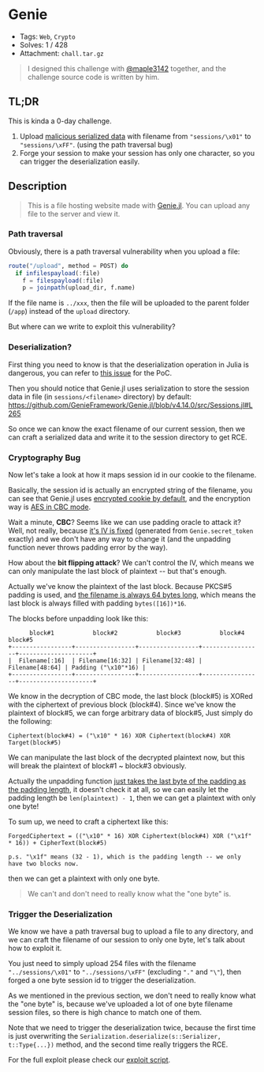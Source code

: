 # Genie

- Tags: `Web`, `Crypto`
- Solves: 1 / 428
- Attachment: `chall.tar.gz`

> I designed this challenge with [@maple3142](https://github.com/maple3142) together, and the challenge source code is written by him.

## TL;DR

This is kinda a 0-day challenge.

1. Upload [malicious serialized data](https://github.com/JuliaLang/julia/issues/32601) with filename from `"sessions/\x01"` to `"sessions/\xFF"`. (using the path traversal bug)
2. Forge your session to make your session has only one character, so you can trigger the deserialization easily.

## Description

> This is a file hosting website made with [Genie.jl](https://github.com/GenieFramework/Genie.jl). You can upload any file to the server and view it.

### Path traversal

Obviously, there is a path traversal vulnerability when you upload a file:
```julia
route("/upload", method = POST) do
  if infilespayload(:file)
    f = filespayload(:file)
    p = joinpath(upload_dir, f.name)
```
If the file name is `../xxx`, then the file will be uploaded to the parent folder (`/app`) instead of the `upload` directory.

But where can we write to exploit this vulnerability?

### Deserialization?

First thing you need to know is that the deserialization operation in Julia is dangerous, you can refer to [this issue](https://github.com/JuliaLang/julia/issues/32601) for the PoC.

Then you should notice that Genie.jl uses serialization to store the session data in file (in `sessions/<filename>` directory) by default: https://github.com/GenieFramework/Genie.jl/blob/v4.14.0/src/Sessions.jl#L265

So once we can know the exact filename of our current session, then we can craft a serialized data and write it to the session directory to get RCE.

### Cryptography Bug

Now let's take a look at how it maps session id in our cookie to the filename.

Basically, the session id is actually an encrypted string of the filename, you can see that Genie.jl uses [encrypted cookie by default](https://github.com/GenieFramework/Genie.jl/blob/v4.14.0/src/Cookies.jl#L74-L81), and the encryption way is [AES in CBC mode](https://github.com/GenieFramework/Genie.jl/blob/master/src/Encryption.jl#L16-L21).

Wait a minute, **CBC**? Seems like we can use padding oracle to attack it? Well, not really, because [it's IV is fixed](https://github.com/JuliaCrypto/Nettle.jl/blob/master/src/cipher.jl#L78-L83) (generated from `Genie.secret_token` exactly) and we don't have any way to change it (and the unpadding function never throws padding error by the way).

How about the **bit flipping attack**? We can't control the IV, which means we can only manipulate the last block of plaintext -- but that's enough.

Actually we've know the plaintext of the last block. Because PKCS#5 padding is used, and [the filename is always 64 bytes long](https://github.com/GenieFramework/Genie.jl/blob/v4.14.0/src/Sessions.jl#L46-L51), which means the last block is always filled with padding `bytes([16])*16`.

The blocks before unpadding look like this:

```
      block#1           block#2           block#3           block#4             block#5
+-----------------+-----------------+-----------------+-----------------+---------------------+
|  Filename[:16]  | Filename[16:32] | Filename[32:48] | Filename[48:64] | Padding ("\x10"*16) |
+-----------------+-----------------+-----------------+-----------------+---------------------+
```

We know in the decryption of CBC mode, the last block (block#5) is XORed with the ciphertext of previous block (block#4). Since we've know the plaintext of block#5, we can forge arbitrary data of block#5, Just simply do the following:

```
Ciphertext(block#4) = ("\x10" * 16) XOR Ciphertext(block#4) XOR Target(block#5)
```

We can manipulate the last block of the decrypted plaintext now, but this will break the plaintext of block#1 ~ block#3 obviously.

Actually the unpadding function [just takes the last byte of the padding as the padding length](https://github.com/JuliaCrypto/Nettle.jl/blob/master/src/cipher.jl#L90-L93), it doesn't check it at all, so we can easily let the padding length be `len(plaintext) - 1`, then we can get a plaintext with only one byte!

To sum up, we need to craft a ciphertext like this:
```
ForgedCiphertext = (("\x10" * 16) XOR Ciphertext(block#4) XOR ("\x1f" * 16)) + CipherText(block#5)

p.s. "\x1f" means (32 - 1), which is the padding length -- we only have two blocks now.
```
then we can get a plaintext with only one byte.

> We can't and don't need to really know what the "one byte" is.

### Trigger the Deserialization

We know we have a path traversal bug to upload a file to any directory, and we can craft the filename of our session to only one byte, let's talk about how to exploit it.

You just need to simply upload 254 files with the filename `"../sessions/\x01"` to `"../sessions/\xFF"` (excluding `"."` and `"\"`), then forged a one byte session id to trigger the deserialization.

As we mentioned in the previous section, we don't need to really know what the "one byte" is, because we've uploaded a lot of one byte filename session files, so there is high chance to match one of them.

Note that we need to trigger the deserialization twice, because the first time is just overwriting the `Serialization.deserialize(s::Serializer, t::Type{...})` method, and the second time really triggers the RCE.

For the full exploit please check our [exploit script](exploit/exploit.py).
